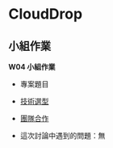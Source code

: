 # CloudDrop

## 小組作業

**W04 小組作業**

- 專案題目

- [技術選型](docs/planning/technology_selection.md)

- [團隊合作](docs/planning/teamwork.md)

- 這次討論中遇到的問題：無
